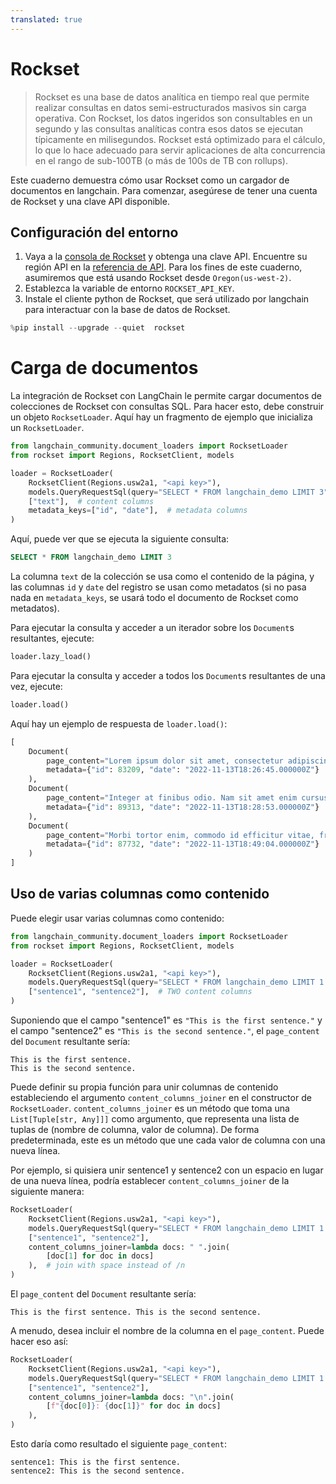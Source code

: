 ```yaml
---
translated: true
---
```


# Rockset

> Rockset es una base de datos analítica en tiempo real que permite realizar consultas en datos semi-estructurados masivos sin carga operativa. Con Rockset, los datos ingeridos son consultables en un segundo y las consultas analíticas contra esos datos se ejecutan típicamente en milisegundos. Rockset está optimizado para el cálculo, lo que lo hace adecuado para servir aplicaciones de alta concurrencia en el rango de sub-100TB (o más de 100s de TB con rollups).

Este cuaderno demuestra cómo usar Rockset como un cargador de documentos en langchain. Para comenzar, asegúrese de tener una cuenta de Rockset y una clave API disponible.

## Configuración del entorno

1. Vaya a la [consola de Rockset](https://console.rockset.com/apikeys) y obtenga una clave API. Encuentre su región API en la [referencia de API](https://rockset.com/docs/rest-api/#introduction). Para los fines de este cuaderno, asumiremos que está usando Rockset desde `Oregon(us-west-2)`.
2. Establezca la variable de entorno `ROCKSET_API_KEY`.
3. Instale el cliente python de Rockset, que será utilizado por langchain para interactuar con la base de datos de Rockset.

```python
%pip install --upgrade --quiet  rockset
```

# Carga de documentos

La integración de Rockset con LangChain le permite cargar documentos de colecciones de Rockset con consultas SQL. Para hacer esto, debe construir un objeto `RocksetLoader`. Aquí hay un fragmento de ejemplo que inicializa un `RocksetLoader`.

```python
from langchain_community.document_loaders import RocksetLoader
from rockset import Regions, RocksetClient, models

loader = RocksetLoader(
    RocksetClient(Regions.usw2a1, "<api key>"),
    models.QueryRequestSql(query="SELECT * FROM langchain_demo LIMIT 3"),  # SQL query
    ["text"],  # content columns
    metadata_keys=["id", "date"],  # metadata columns
)
```

Aquí, puede ver que se ejecuta la siguiente consulta:

```sql
SELECT * FROM langchain_demo LIMIT 3
```

La columna `text` de la colección se usa como el contenido de la página, y las columnas `id` y `date` del registro se usan como metadatos (si no pasa nada en `metadata_keys`, se usará todo el documento de Rockset como metadatos).

Para ejecutar la consulta y acceder a un iterador sobre los `Document`s resultantes, ejecute:

```python
loader.lazy_load()
```

Para ejecutar la consulta y acceder a todos los `Document`s resultantes de una vez, ejecute:

```python
loader.load()
```

Aquí hay un ejemplo de respuesta de `loader.load()`:

```python
[
    Document(
        page_content="Lorem ipsum dolor sit amet, consectetur adipiscing elit. Maecenas a libero porta, dictum ipsum eget, hendrerit neque. Morbi blandit, ex ut suscipit viverra, enim velit tincidunt tellus, a tempor velit nunc et ex. Proin hendrerit odio nec convallis lobortis. Aenean in purus dolor. Vestibulum orci orci, laoreet eget magna in, commodo euismod justo.",
        metadata={"id": 83209, "date": "2022-11-13T18:26:45.000000Z"}
    ),
    Document(
        page_content="Integer at finibus odio. Nam sit amet enim cursus lacus gravida feugiat vestibulum sed libero. Aenean eleifend est quis elementum tincidunt. Curabitur sit amet ornare erat. Nulla id dolor ut magna volutpat sodales fringilla vel ipsum. Donec ultricies, lacus sed fermentum dignissim, lorem elit aliquam ligula, sed suscipit sapien purus nec ligula.",
        metadata={"id": 89313, "date": "2022-11-13T18:28:53.000000Z"}
    ),
    Document(
        page_content="Morbi tortor enim, commodo id efficitur vitae, fringilla nec mi. Nullam molestie faucibus aliquet. Praesent a est facilisis, condimentum justo sit amet, viverra erat. Fusce volutpat nisi vel purus blandit, et facilisis felis accumsan. Phasellus luctus ligula ultrices tellus tempor hendrerit. Donec at ultricies leo.",
        metadata={"id": 87732, "date": "2022-11-13T18:49:04.000000Z"}
    )
]
```

## Uso de varias columnas como contenido

Puede elegir usar varias columnas como contenido:

```python
from langchain_community.document_loaders import RocksetLoader
from rockset import Regions, RocksetClient, models

loader = RocksetLoader(
    RocksetClient(Regions.usw2a1, "<api key>"),
    models.QueryRequestSql(query="SELECT * FROM langchain_demo LIMIT 1 WHERE id=38"),
    ["sentence1", "sentence2"],  # TWO content columns
)
```

Suponiendo que el campo "sentence1" es `"This is the first sentence."` y el campo "sentence2" es `"This is the second sentence."`, el `page_content` del `Document` resultante sería:

```output
This is the first sentence.
This is the second sentence.
```

Puede definir su propia función para unir columnas de contenido estableciendo el argumento `content_columns_joiner` en el constructor de `RocksetLoader`. `content_columns_joiner` es un método que toma una `List[Tuple[str, Any]]]` como argumento, que representa una lista de tuplas de (nombre de columna, valor de columna). De forma predeterminada, este es un método que une cada valor de columna con una nueva línea.

Por ejemplo, si quisiera unir sentence1 y sentence2 con un espacio en lugar de una nueva línea, podría establecer `content_columns_joiner` de la siguiente manera:

```python
RocksetLoader(
    RocksetClient(Regions.usw2a1, "<api key>"),
    models.QueryRequestSql(query="SELECT * FROM langchain_demo LIMIT 1 WHERE id=38"),
    ["sentence1", "sentence2"],
    content_columns_joiner=lambda docs: " ".join(
        [doc[1] for doc in docs]
    ),  # join with space instead of /n
)
```

El `page_content` del `Document` resultante sería:

```output
This is the first sentence. This is the second sentence.
```

A menudo, desea incluir el nombre de la columna en el `page_content`. Puede hacer eso así:

```python
RocksetLoader(
    RocksetClient(Regions.usw2a1, "<api key>"),
    models.QueryRequestSql(query="SELECT * FROM langchain_demo LIMIT 1 WHERE id=38"),
    ["sentence1", "sentence2"],
    content_columns_joiner=lambda docs: "\n".join(
        [f"{doc[0]}: {doc[1]}" for doc in docs]
    ),
)
```

Esto daría como resultado el siguiente `page_content`:

```output
sentence1: This is the first sentence.
sentence2: This is the second sentence.
```
